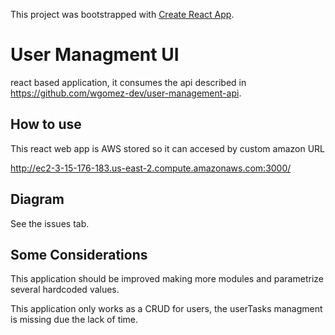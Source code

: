 This project was bootstrapped with [Create React App](https://github.com/facebook/create-react-app).

# User Managment UI

react based application, it consumes the api described in https://github.com/wgomez-dev/user-management-api.

## How to use

This react web app is AWS stored so it can accesed by custom amazon URL

http://ec2-3-15-176-183.us-east-2.compute.amazonaws.com:3000/



## Diagram
See the issues tab.

## Some Considerations

This application should be improved making more modules and parametrize several hardcoded values.

This application only works as a CRUD for users, the userTasks managment is missing due the lack of time.
